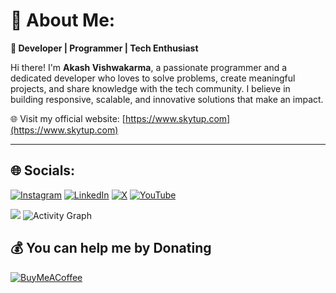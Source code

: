 # 💫 About Me:

**🚀 Developer | Programmer | Tech Enthusiast**

Hi there! I'm **Akash Vishwakarma**, a passionate programmer and a dedicated developer who loves to solve problems, create meaningful projects, and share knowledge with the tech community. I believe in building responsive, scalable, and innovative solutions that make an impact.

🌐 Visit my official website: [https://www.skytup.com](https://www.skytup.com)  

---

## 🌐 Socials:
[![Instagram](https://img.shields.io/badge/Instagram-%23E4405F.svg?logo=Instagram&logoColor=white)](https://instagram.com/developer_akash) [![LinkedIn](https://img.shields.io/badge/LinkedIn-%230077B5.svg?logo=linkedin&logoColor=white)](https://linkedin.com/in/akash222) [![X](https://img.shields.io/badge/X-black.svg?logo=X&logoColor=white)](https://x.com/skythecoder) [![YouTube](https://img.shields.io/badge/YouTube-%23FF0000.svg?logo=YouTube&logoColor=white)](https://youtube.com/@dev_sky) 

![](https://komarev.com/ghpvc/?username=akash2v)
<img alt="Activity Graph" src="https://github-readme-activity-graph.vercel.app/graph?username=akash2v&theme=gotham&hide_border=true"/>

  ## 💰 You can help me by Donating
  [![BuyMeACoffee](https://img.shields.io/badge/Buy%20Me%20a%20Coffee-ffdd00?style=for-the-badge&logo=buy-me-a-coffee&logoColor=black)](https://buymeacoffee.com/skythecoder) 

  
<!-- Proudly created with GPRM ( https://gprm.itsvg.in ) -->
